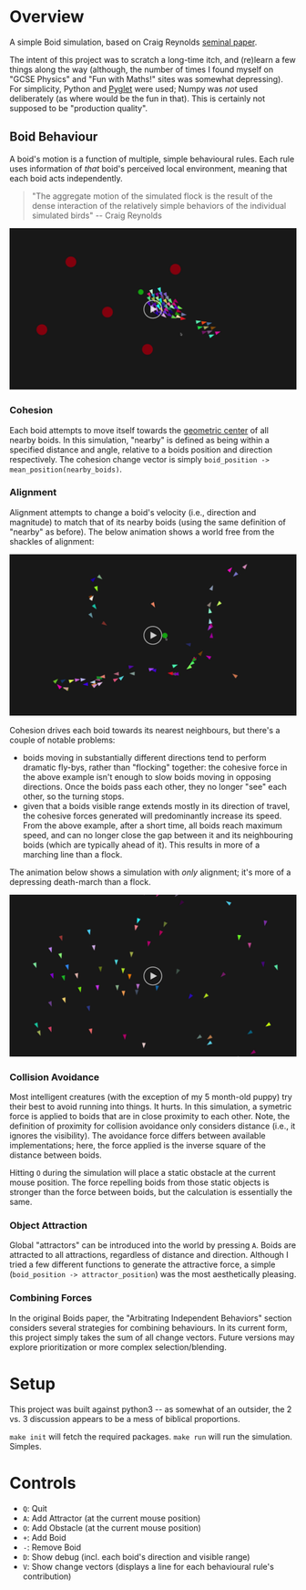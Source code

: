 # Overview #

A simple Boid simulation, based on Craig Reynolds [seminal paper](http://www.cs.toronto.edu/~dt/siggraph97-course/cwr87/).


The intent of this project was to scratch a long-time itch, and (re)learn a few things along the way (although, the number of times I found myself on "GCSE Physics" and "Fun with Maths!" sites was somewhat depressing). For simplicity, Python and [Pyglet](https://bitbucket.org/pyglet/pyglet/wiki/Home) were used; Numpy was *not* used deliberately (as where would be the fun in that). This is certainly not supposed to be "production quality".

## Boid Behaviour ##

A boid's motion is a function of multiple, simple behavioural rules. Each rule uses information of _that_ boid's perceived local environment, meaning that each boid acts independently.

> "The aggregate motion of the simulated flock is the result of the dense interaction of the relatively simple behaviors of the individual simulated birds" -- Craig Reynolds

[![Boids demo](docs/boids-demo-thumbnail.jpg)](https://github.com/mdodsworth/pyglet-boids/raw/master/docs/boids-demo.mov)

### Cohesion ###

Each boid attempts to move itself towards the [geometric center](https://en.wikipedia.org/wiki/Centroid) of all nearby boids. In this simulation, "nearby" is defined as being within a specified distance and angle, relative to a boids position and direction respectively. The cohesion change vector is simply `boid_position -> mean_position(nearby_boids)`.

### Alignment ###

Alignment attempts to change a boid's velocity (i.e., direction and magnitude) to match that of its nearby boids (using the same definition of "nearby"
as before). The below animation shows a world free from the shackles of alignment:

[![cohesion only demo](docs/cohesion-only-thumbnail.jpg)](docs/cohesion-only.mov)

Cohesion drives each boid towards its nearest neighbours, but there's a couple of notable problems:

- boids moving in substantially different directions tend to perform dramatic fly-bys, rather than "flocking" together:
  the cohesive force in the above example isn't enough to slow boids moving in opposing directions. Once the boids pass
  each other, they no longer "see" each other, so the turning stops.
- given that a boids visible range extends mostly in its direction of travel, the cohesive forces generated will
  predominantly increase its speed. From the above example, after a short time, all boids reach maximum speed, and can no
  longer close the gap between it and its neighbouring boids (which are typically ahead of it). This results in more of
  a marching line than a flock.

The animation below shows a simulation with *only* alignment; it's more of a depressing death-march than a flock.

[![alignment only demo](docs/alignment-only-thumbnail.jpg)](docs/alignment-only.mov)

### Collision Avoidance ###

Most intelligent creatures (with the exception of my 5 month-old puppy) try their best to avoid running into things. It hurts. In this simulation, a symetric force is applied to boids that are in close proximity to each other. Note, the definition of proximity for collision avoidance only considers distance (i.e., it ignores the visibility). The avoidance force differs between available implementations; here, the force applied is the inverse square of the distance between boids.

Hitting `O` during the simulation will place a static obstacle at the current mouse position. The force repelling boids
from those static objects is stronger than the force between boids, but the calculation is essentially the same.

### Object Attraction ###

Global "attractors" can be introduced into the world by pressing `A`. Boids are attracted to all attractions, regardless
of distance and direction. Although I tried a few different functions to generate the attractive force, a simple
(`boid_position -> attractor_position`) was the most aesthetically pleasing.

### Combining Forces ###

In the original Boids paper, the "Arbitrating Independent Behaviors" section considers several strategies for combining
behaviours. In its current form, this project simply takes the sum of all change vectors. Future versions may explore
prioritization or more complex selection/blending.

# Setup #

This project was built against python3 -- as somewhat of an outsider, the 2 vs. 3 discussion appears to be a mess of biblical proportions.

`make init` will fetch the required packages. `make run` will run the simulation. Simples.

# Controls #

- `Q`: Quit
- `A`: Add Attractor (at the current mouse position)
- `O`: Add Obstacle (at the current mouse position)
- `+`: Add Boid
- `-`: Remove Boid
- `D`: Show debug (incl. each boid's direction and visible range)
- `V`: Show change vectors (displays a line for each behavioural rule's contribution)
